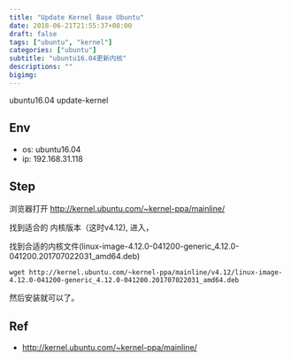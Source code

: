 ```yaml
---
title: "Update Kernel Base Ubuntu"
date: 2018-06-21T21:55:37+08:00
draft: false
tags: ["ubuntu", "kernel"]
categories: ["ubuntu"]
subtitle: "ubuntu16.04更新内核"
descriptions: ""
bigimg:
---
```



ubuntu16.04 update-kernel

## Env

- os: ubuntu16.04
- ip: 192.168.31.118


## Step

浏览器打开 <http://kernel.ubuntu.com/~kernel-ppa/mainline/>

找到适合的 内核版本（这时v4.12),
进入，

找到合适的内核文件(linux-image-4.12.0-041200-generic\_4.12.0-041200.201707022031\_amd64.deb)

    wget http://kernel.ubuntu.com/~kernel-ppa/mainline/v4.12/linux-image-4.12.0-041200-generic_4.12.0-041200.201707022031_amd64.deb

然后安装就可以了。

## Ref

- http://kernel.ubuntu.com/~kernel-ppa/mainline/